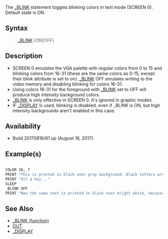 The [_BLINK](_BLINK) statement toggles blinking colors in text mode (SCREEN 0). Default state is ON.

## Syntax

> [_BLINK](_BLINK) {ON|OFF}

## Description

* SCREEN 0 emulates the VGA palette with regular colors from 0 to 15 and blinking colors from 16-31 (these are the same colors as 0-15, except their blink attribute is set to on). [_BLINK](_BLINK) OFF emulates writing to the video memory and disabling blinking for colors 16-31.
* Using colors 16-31 for the foreground with [_BLINK](_BLINK) set to OFF will produce high intensity background colors.
* [_BLINK](_BLINK) is only effective in SCREEN 0. It's ignored in graphic modes.
* IF [_DISPLAY](_DISPLAY) is used, blinking is disabled, even if _BLINK is ON, but high intensity backgrounds aren't enabled in this case.

## Availability

* Build 20170816/61 up (August 16, 2017).

## Example(s)

```vb

COLOR 16, 7
PRINT "This is printed in black over gray background. Black letters are blinking."
PRINT "Hit a key..."
SLEEP
_BLINK OFF
PRINT "Now the same text is printed in black over bright white, because blinking was disabled."

```

## See Also

* [_BLINK (function)](_BLINK-(function))
* [OUT](OUT)
* [_DISPLAY](_DISPLAY)
